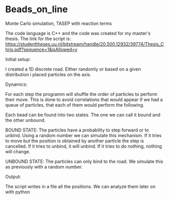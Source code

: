 # Beads_on_line
Monte Carlo simulation, TASEP with reaction terms


The code language is C++ and the code was created for my master's thesis.
The link for the script is: https://studenttheses.uu.nl/bitstream/handle/20.500.12932/39774/Thesis_Chris.pdf?sequence=1&isAllowed=y



Initial setup:

I created a 1D discrete road. Either randomly or based on a given distribution i placed particles on the axis.



Dynamics:


For each step the programm will shuffle the order of particles to perform their move. This is done to avoid correlations that would appear if we had a queue of particles, that each of them would perform the following.


Each bead can be found into two states. The one we can call it bound and the other unbound.


BOUND STATE: The particles have a probability to step forward or to unbind. Using a random number we can simulate this mechanism. 
If it tries to move but the position is obtained by another particle the step is cancelled.
If it tries to unbind, it will unbind.
If it tries to do nothing, nothing will change.


UNBOUND STATE: The particles can only bind to the road. We simulate this as previously with a random number.



Output:

The script writes in a file all the positions. We can analyze them later on with python
